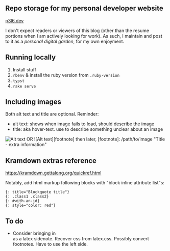 ## Repo storage for my personal developer website
[p3l6.dev](https://p3l6.dev)

I don't expect readers or viewers of this blog (other than the resume portions when I am actively looking for work).
As such, I maintain and post to it as a *personal digital garden*, for my own enjoyment.

## Running locally

1. Install stuff
  1. `rbenv` & install the ruby version from `.ruby-version`
  2. `typst`
2. `rake serve`

## Including images
Both alt text and title are optional. Reminder:
* alt text: shows when image fails to load, should describe the image
* title: aka hover-text. use to describe something unclear about an image

![Alt text](/path/to/image "Title - extra information")
OR
![Alt text][footnote]
then later,
[footnote]: /path/to/image "Title - extra information"


## Kramdown extras reference

https://kramdown.gettalong.org/quickref.html

Notably, add html markup following blocks with "block inline attribute list"s:

```
{: title="Blockquote title"}
{: .class1 .class2}
{: #with-an-id}
{: style="color: red"}
```

## To do

* Consider bringing in <aside> as a latex sidenote. Recover css from latex.css. Possibly convert footnotes. Have to use the left side.
